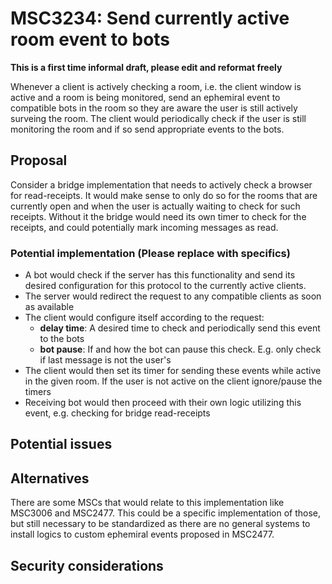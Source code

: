 # MSC3234: Send currently active room event to bots

**This is a first time informal draft, please edit and reformat freely**


Whenever a client is actively checking a room, i.e. the client window is active and a room is being monitored, send an ephemiral event to compatible bots in the room so they are aware the user is still actively surveing the room. The client would periodically check if the user is still monitoring the room and if so send appropriate events to the bots.

## Proposal

Consider a bridge implementation that needs to actively check a browser for read-receipts. It would make sense to only do so for the rooms that are currently open and when the user is actually waiting to check for such receipts. Without it the bridge would need its own timer to check for the receipts, and could potentially mark incoming messages as read.

### Potential implementation (Please replace with specifics)

- A bot would check if the server has this functionality and send its desired configuration for this protocol to the currently active clients.
- The server would redirect the request to any compatible clients as soon as available
- The client would configure itself according to the request:
  - **delay time**: A desired time to check and periodically send this event to the bots
  - **bot pause**: If and how the bot can pause this check. E.g. only check if last message is not the user's
- The client would then set its timer for sending these events while active in the given room. If the user is not active on the client ignore/pause the timers
- Receiving bot would then proceed with their own logic utilizing  this event, e.g. checking for bridge read-receipts

## Potential issues

## Alternatives

There are some MSCs that would relate to this implementation like MSC3006 and MSC2477. This could be a specific implementation of those, but still necessary to be standardized as there are no general systems to install logics to custom ephemiral events proposed in MSC2477.

## Security considerations